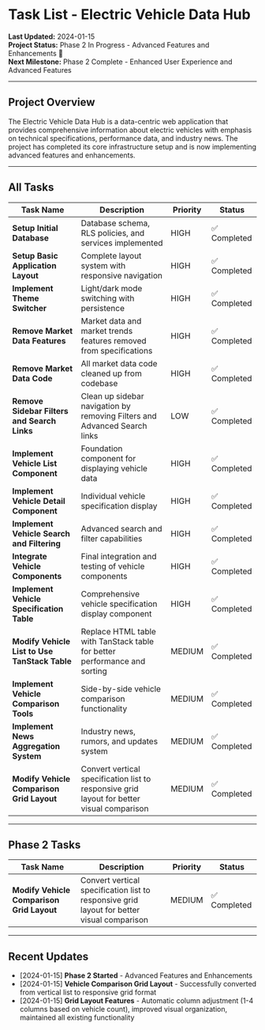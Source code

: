 # Task List - Electric Vehicle Data Hub

**Last Updated:** 2024-01-15  
**Project Status:** Phase 2 In Progress - Advanced Features and Enhancements 🚧  
**Next Milestone:** Phase 2 Complete - Enhanced User Experience and Advanced Features

---

## Project Overview
The Electric Vehicle Data Hub is a data-centric web application that provides comprehensive information about electric vehicles with emphasis on technical specifications, performance data, and industry news. The project has completed its core infrastructure setup and is now implementing advanced features and enhancements.

---

## All Tasks

| Task Name | Description | Priority | Status |
|-----------|-------------|----------|---------|
| **Setup Initial Database** | Database schema, RLS policies, and services implemented | HIGH | ✅ Completed |
| **Setup Basic Application Layout** | Complete layout system with responsive navigation | HIGH | ✅ Completed |
| **Implement Theme Switcher** | Light/dark mode switching with persistence | HIGH | ✅ Completed |
| **Remove Market Data Features** | Market data and market trends features removed from specifications | HIGH | ✅ Completed |
| **Remove Market Data Code** | All market data code cleaned up from codebase | HIGH | ✅ Completed |
| **Remove Sidebar Filters and Search Links** | Clean up sidebar navigation by removing Filters and Advanced Search links | LOW | ✅ Completed |
| **Implement Vehicle List Component** | Foundation component for displaying vehicle data | HIGH | ✅ Completed |
| **Implement Vehicle Detail Component** | Individual vehicle specification display | HIGH | ✅ Completed |
| **Implement Vehicle Search and Filtering** | Advanced search and filter capabilities | HIGH | ✅ Completed |
| **Integrate Vehicle Components** | Final integration and testing of vehicle components | HIGH | ✅ Completed |
| **Implement Vehicle Specification Table** | Comprehensive vehicle specification display component | HIGH | ✅ Completed |
| **Modify Vehicle List to Use TanStack Table** | Replace HTML table with TanStack table for better performance and sorting | MEDIUM | ✅ Completed |
| **Implement Vehicle Comparison Tools** | Side-by-side vehicle comparison functionality | MEDIUM | ✅ Completed |
| **Implement News Aggregation System** | Industry news, rumors, and updates system | MEDIUM | ✅ Completed |
| **Modify Vehicle Comparison Grid Layout** | Convert vertical specification list to responsive grid layout for better visual comparison | MEDIUM | ✅ Completed |

---

## Phase 2 Tasks

| Task Name | Description | Priority | Status |
|-----------|-------------|----------|---------|
| **Modify Vehicle Comparison Grid Layout** | Convert vertical specification list to responsive grid layout for better visual comparison | MEDIUM | ✅ Completed |

---

## Recent Updates
- [2024-01-15] **Phase 2 Started** - Advanced Features and Enhancements
- [2024-01-15] **Vehicle Comparison Grid Layout** - Successfully converted from vertical list to responsive grid format
- [2024-01-15] **Grid Layout Features** - Automatic column adjustment (1-4 columns based on vehicle count), improved visual organization, maintained all existing functionality

